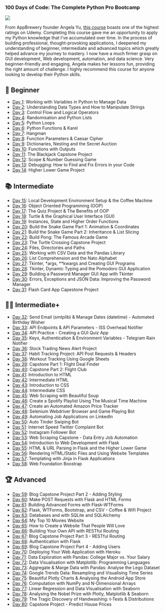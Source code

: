### 100 Days of Code: The Complete Python Pro Bootcamp ###
![](https://media.giphy.com/media/coxQHKASG60HrHtvkt/giphy.gif)


From AppBrewery founder Angela Yu, [this course](https://www.udemy.com/course/100-days-of-code/) boasts one of the highest ratings on Udemy. Completing this course gave me an opportunity to apply my Python knowledge that I've accumulated over time. In the process of building professional, thought-provoking applications, I deepened my understanding of beginner, intermediate and advanced topics which greatly helped advance my journey to mastery. I now have a much firmer grasp on GUI development, Web development, automation, and data science. Very beginner-friendly and engaging, Angela makes her lessons fun, providing the right amount of challenge. I highly recommend this course for anyone looking to develop their Python skills.

## 🔰 Beginner ##
* [Day 1](https://github.com/DanielMevs/100-Days-of-Code-Python/tree/main/Days/day1): Working with Variables in Python to Manage Data
* [Day 2](https://github.com/DanielMevs/100-Days-of-Code-Python/tree/main/Days/Day2): Understanding Data Types and How to Manipulate Strings
* [Day 3](https://github.com/DanielMevs/100-Days-of-Code-Python/tree/main/Days/Day3): Control Flow and Logical Operators
* [Day 4](https://github.com/DanielMevs/100-Days-of-Code-Python/tree/main/Days/Day4): Randomisation and Python Lists
* [Day 5](https://github.com/DanielMevs/100-Days-of-Code-Python/tree/main/Days/Day5): Python Loops
* [Day 6](https://github.com/DanielMevs/100-Days-of-Code-Python/tree/main/Days/Day6): Python Functions & Karel
* [Day 7](https://github.com/DanielMevs/100-Days-of-Code-Python/tree/main/Days/Day7): Hangman
* [Day 8](https://github.com/DanielMevs/100-Days-of-Code-Python/tree/main/Days/Day8): Function Parameters & Caesar Cipher
* [Day 9](https://github.com/DanielMevs/100-Days-of-Code-Python/tree/main/Days/day9): Dictionaries, Nesting and the Secret Auction
* [Day 10](https://github.com/DanielMevs/100-Days-of-Code-Python/tree/main/Days/day10): Functions with Outputs
* [Day 11](https://github.com/DanielMevs/100-Days-of-Code-Python/tree/main/Days/day11): The Blackjack Capstone Project
* [Day 12](https://github.com/DanielMevs/100-Days-of-Code-Python/tree/main/Days/day12): Scope & Number Guessing Game
* [Day 13](https://github.com/DanielMevs/100-Days-of-Code-Python/tree/main/Days/day13): Debugging: How to Find and Fix Errors in your Code
* [Day 14](https://github.com/DanielMevs/100-Days-of-Code-Python/tree/main/Days/day14): Higher Lower Game Project
  
## 📚 Intermediate
* [Day 15](https://github.com/DanielMevs/100-Days-of-Code-Python/tree/main/Days/day15): Local Development Environment Setup & the Coffee Machine
* [Day 16](https://github.com/DanielMevs/100-Days-of-Code-Python/tree/main/Days/day16): Object Oriented Programming (OOP)
* [Day 17](https://github.com/DanielMevs/100-Days-of-Code-Python/tree/main/Days/day17): The Quiz Project & The Benefits of OOP
* [Day 18](https://github.com/DanielMevs/100-Days-of-Code-Python/tree/main/Days/day18): Turtle & the Graphical User Interface (GUI)
* [Day 19](https://github.com/DanielMevs/100-Days-of-Code-Python/tree/main/Days/day19): Instances, State and Higher Order Functions
* [Day 20](https://github.com/DanielMevs/100-Days-of-Code-Python/tree/main/Days/day20): Build the Snake Game Part 1: Animation & Coordinates
* [Day 21](https://github.com/DanielMevs/100-Days-of-Code-Python/tree/main/Days/day21): Build the Snake Game Part 2: Inheritance & List Slicing
* [Day 22](https://github.com/DanielMevs/100-Days-of-Code-Python/tree/main/Days/day22): Build Pong: The Famous Arcade Game
* [Day 23](https://github.com/DanielMevs/100-Days-of-Code-Python/tree/main/Days/day23): The Turtle Crossing Capstone Project
* [Day 24](https://github.com/DanielMevs/100-Days-of-Code-Python/tree/main/Days/day24): Files, Directories and Paths
* [Day 25](https://github.com/DanielMevs/100-Days-of-Code-Python/tree/main/Days/day25): Working with CSV Data and the Pandas Library
* [Day 26](https://github.com/DanielMevs/100-Days-of-Code-Python/tree/main/Days/day26): List Comprehension and the Nato Alphabet
* [Day 27](https://github.com/DanielMevs/100-Days-of-Code-Python/tree/main/Days/day27): Tkinter, *args, **kwargs and Creating GUI Programs
* [Day 28](https://github.com/DanielMevs/100-Days-of-Code-Python/tree/main/Days/day28): Tkinter, Dynamic Typing and the Pomodoro GUI Application
* [Day 29](https://github.com/DanielMevs/100-Days-of-Code-Python/tree/main/Days/day29): Building a Password Manager GUI App with Tkinter
* [Day 30](https://github.com/DanielMevs/100-Days-of-Code-Python/tree/main/Days/day30): Errors, Exceptions and JSON Data: Improving the Password Manager
* [Day 31](https://github.com/DanielMevs/100-Days-of-Code-Python/tree/main/Days/day31): Flash Card App Capestone Project
  
## 👨‍💻 Intermediate+
* [Day 32](https://github.com/DanielMevs/100-Days-of-Code-Python/tree/main/Days/day32): Send Email (smtplib) & Manage Dates (datetime) - Automated Birthday Wisher
* [Day 33](https://github.com/DanielMevs/100-Days-of-Code-Python/tree/main/Days/day33): API Endpoints & API Parameters - ISS Overhead Notifier
* [Day 34](https://github.com/DanielMevs/100-Days-of-Code-Python/tree/main/Days/day34): API Practice - Creating a GUI Quiz App
* [Day 35](https://github.com/DanielMevs/100-Days-of-Code-Python/tree/main/Days/day35): Keys, Authentication & Environment Variables - Telegram Rain Notifier
* [Day 36](https://github.com/DanielMevs/100-Days-of-Code-Python/tree/main/Days/day36): Stock Trading News Alert Project
* [Day 37](https://github.com/DanielMevs/100-Days-of-Code-Python/tree/main/Days/day37): Habit Tracking Project: API Post Requests & Headers
* [Day 38](https://github.com/DanielMevs/100-Days-of-Code-Python/tree/main/Days/day38): Workout Tracking Using Google Sheets
* [Day 39](https://github.com/DanielMevs/100-Days-of-Code-Python/tree/main/Days/day39): Capstone Part 1: Flight Deal Finder
* [Day 40](https://github.com/DanielMevs/100-Days-of-Code-Python/tree/main/Days/day40): Capstone Part 2: Flight Club
* [Day 41](https://github.com/DanielMevs/100-Days-of-Code-Python/tree/main/Days/day41): Introduction to HTML
* [Day 42](https://github.com/DanielMevs/100-Days-of-Code-Python/tree/main/Days/day42): Intermediate HTML
* [Day 43](https://github.com/DanielMevs/100-Days-of-Code-Python/tree/main/Days/day43): Introduction to CSS
* [Day 44](https://github.com/DanielMevs/100-Days-of-Code-Python/tree/main/Days/day44): Intermediate CSS
* [Day 45](https://github.com/DanielMevs/100-Days-of-Code-Python/tree/main/Days/day45): Web Scraping with Beautiful Soup
* [Day 46](https://github.com/DanielMevs/100-Days-of-Code-Python/tree/main/Days/day46): Create a Spotify Playlist Using The Musical Time Machine
* [Day 47](https://github.com/DanielMevs/100-Days-of-Code-Python/tree/main/Days/day47): Create an Automated Amazon Price Tracker
* [Day 48](https://github.com/DanielMevs/100-Days-of-Code-Python/tree/main/Days/day48): Selenium Webdriver Browser and Game Playing Bot
* [Day 49](https://github.com/DanielMevs/100-Days-of-Code-Python/tree/main/Days/day49): Automating Job Applications on LinkedIn
* [Day 50](https://github.com/DanielMevs/100-Days-of-Code-Python/tree/main/Days/day50): Auto Tinder Swiping Bot
* [Day 51](https://github.com/DanielMevs/100-Days-of-Code-Python/tree/main/Days/day51): Internet Speed Twitter Complaint Bot
* [Day 52](https://github.com/DanielMevs/100-Days-of-Code-Python/tree/main/Days/day52): Instagram Follower Bot
* [Day 53](https://github.com/DanielMevs/100-Days-of-Code-Python/tree/main/Days/day53): Web Scraping Capstone - Data Entry Job Automation
* [Day 54](https://github.com/DanielMevs/100-Days-of-Code-Python/tree/main/Days/day54): Introduction to Web Development with Flask
* [Day 55](https://github.com/DanielMevs/100-Days-of-Code-Python/tree/main/Days/day55): HTML & URL Parsing in Flask and the Higher Lower Game
* [Day 56](https://github.com/DanielMevs/100-Days-of-Code-Python/tree/main/Days/day56): Rendering HTML/Static Files and Using Website Templates
* [Day 57](https://github.com/DanielMevs/100-Days-of-Code-Python/tree/main/Days/day57): Templating with Jinja in Flask Applications
* [Day 58](https://github.com/DanielMevs/100-Days-of-Code-Python/tree/main/Days/day58): Web Foundation Boostrap
  
## 🏆 Advanced
* [Day 59](https://github.com/DanielMevs/100-Days-of-Code-Python/tree/main/Days/day59): Blog Capstone Project Part 2 - Adding Styling
* [Day 60](https://github.com/DanielMevs/100-Days-of-Code-Python/tree/main/Days/day60): Make POST Requests with Flask and HTML Forms
* [Day 61](https://github.com/DanielMevs/100-Days-of-Code-Python/tree/main/Days/day61): Building Advanced Forms with Flask-WTForms
* [Day 62](https://github.com/DanielMevs/100-Days-of-Code-Python/tree/main/Days/day62): Flask, WTForms, Bootstrap, and CSV - Coffee & Wifi Project
* [Day 63](https://github.com/DanielMevs/100-Days-of-Code-Python/tree/main/Days/day63): Databases and with SQLite and SQLAlchemy
* [Day 64](https://github.com/DanielMevs/100-Days-of-Code-Python/tree/main/Days/day64): My Top 10 Movies Website
* [Day 65](https://github.com/DanielMevs/100-Days-of-Code-Python/tree/main/Days/day65): How to Create a Website That People Will Love
* [Day 66](https://github.com/DanielMevs/100-Days-of-Code-Python/tree/main/Days/day66): Building Your Own API with RESTful Routing
* [Day 67](https://github.com/DanielMevs/100-Days-of-Code-Python/tree/main/Days/day67): Blog Capstone Project Part 3 - RESTful Routing
* [Day 68](https://github.com/DanielMevs/100-Days-of-Code-Python/tree/main/Days/day68): Authentication with Flask
* [Day 69](https://github.com/DanielMevs/100-Days-of-Code-Python/tree/main/Days/day69): Blog Capstone Project Part 4 - Adding Users
* [Day 70](https://github.com/DanielMevs/100-Days-of-Code-Python/tree/main/Days/day70): Deploying Your Web Application with Heroku
* [Day 71](https://github.com/DanielMevs/100-Days-of-Code-Python/tree/main/Days/day71): Data Exploration with Pandas: College Major vs. Your Salary
* [Day 72](https://github.com/DanielMevs/100-Days-of-Code-Python/tree/main/Days/day72): Data Visualisation with Matplotlib: Programming Languages
* [Day 73](https://github.com/DanielMevs/100-Days-of-Code-Python/tree/main/Days/day73): Aggregate & Marge Data with Pandas: Analyse the Lego Dataset
* [Day 74](https://github.com/DanielMevs/100-Days-of-Code-Python/tree/main/Days/day74): Google Trends Data: Resampling and Visualising Time Series
* [Day 75](https://github.com/DanielMevs/100-Days-of-Code-Python/tree/main/Days/day75): Beautiful Plotly Charts & Analysing the Android App Store
* [Day 76](https://github.com/DanielMevs/100-Days-of-Code-Python/tree/main/Days/day76): Computation with NumPy and N-Dimensional Arrays
* [Day 77](https://github.com/DanielMevs/100-Days-of-Code-Python/tree/main/Days/day77): Linear Regression and Data Visualisation with Seaborn
* [Day 78](https://github.com/DanielMevs/100-Days-of-Code-Python/tree/main/Days/day78): Analysing the Nobel Prize with Plotly, Matplotlib & Seaborn
* [Day 79](https://github.com/DanielMevs/100-Days-of-Code-Python/tree/main/Days/day79): The Tragic Discovery of Handwashing: t-Tests & Distributions
* [Day 80](https://github.com/DanielMevs/100-Days-of-Code-Python/tree/main/Days/day80): Capstone Project - Predict House Prices
